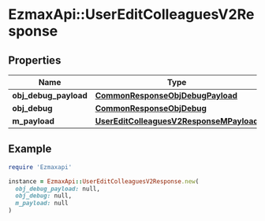 # EzmaxApi::UserEditColleaguesV2Response

## Properties

| Name | Type | Description | Notes |
| ---- | ---- | ----------- | ----- |
| **obj_debug_payload** | [**CommonResponseObjDebugPayload**](CommonResponseObjDebugPayload.md) |  |  |
| **obj_debug** | [**CommonResponseObjDebug**](CommonResponseObjDebug.md) |  | [optional] |
| **m_payload** | [**UserEditColleaguesV2ResponseMPayload**](UserEditColleaguesV2ResponseMPayload.md) |  |  |

## Example

```ruby
require 'Ezmaxapi'

instance = EzmaxApi::UserEditColleaguesV2Response.new(
  obj_debug_payload: null,
  obj_debug: null,
  m_payload: null
)
```

